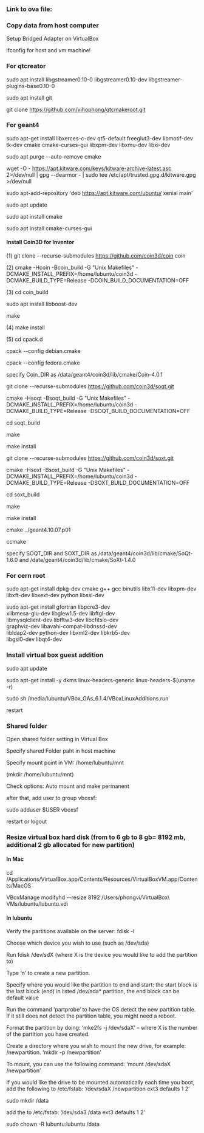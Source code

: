 ### Link to ova file:


### Copy data from host computer

Setup Bridged Adapter on VirtualBox

ifconfig for host and vm machine!

### For qtcreator

sudo apt install libgstreamer0.10-0 libgstreamer0.10-dev libgstreamer-plugins-base0.10-0

sudo apt install git

git clone https://github.com/vihophong/qtcmakeroot.git

### For geant4

sudo apt-get install libxerces-c-dev qt5-default freeglut3-dev libmotif-dev tk-dev cmake cmake-curses-gui libxpm-dev libxmu-dev libxi-dev

sudo apt purge --auto-remove cmake

wget -O - https://apt.kitware.com/keys/kitware-archive-latest.asc 2>/dev/null | gpg --dearmor - | sudo tee /etc/apt/trusted.gpg.d/kitware.gpg >/dev/null

sudo apt-add-repository 'deb https://apt.kitware.com/ubuntu/ xenial main'

sudo apt update

sudo apt install cmake

sudo apt install cmake-curses-gui

#### Install Coin3D for Inventor 


(1) git clone --recurse-submodules https://github.com/coin3d/coin coin
 
(2) cmake -Hcoin -Bcoin_build -G "Unix Makefiles" -DCMAKE_INSTALL_PREFIX=/home/lubuntu/coin3d -DCMAKE_BUILD_TYPE=Release -DCOIN_BUILD_DOCUMENTATION=OFF

(3) cd coin_build

sudo apt install libboost-dev

make

(4) make install

(5) cd cpack.d

cpack --config debian.cmake

cpack --config fedora.cmake

specify Coin_DIR as /data/geant4/coin3d/lib/cmake/Coin-4.0.1

git clone --recurse-submodules https://github.com/coin3d/soqt.git

cmake -Hsoqt -Bsoqt_build -G "Unix Makefiles" -DCMAKE_INSTALL_PREFIX=/home/lubuntu/coin3d -DCMAKE_BUILD_TYPE=Release -DSOQT_BUILD_DOCUMENTATION=OFF

cd soqt_build

make

make install


git clone --recurse-submodules https://github.com/coin3d/soxt.git

cmake -Hsoxt -Bsoxt_build -G "Unix Makefiles" -DCMAKE_INSTALL_PREFIX=/home/lubuntu/coin3d -DCMAKE_BUILD_TYPE=Release -DSOXT_BUILD_DOCUMENTATION=OFF

cd soxt_build

make

make install


cmake ../geant4.10.07.p01

ccmake 

specify SOQT_DIR and SOXT_DIR as /data/geant4/coin3d/lib/cmake/SoQt-1.6.0 and /data/geant4/coin3d/lib/cmake/SoXt-1.4.0

### For cern root
sudo apt-get install dpkg-dev cmake g++ gcc binutils libx11-dev libxpm-dev \
libxft-dev libxext-dev python libssl-dev

sudo apt-get install gfortran libpcre3-dev \
xlibmesa-glu-dev libglew1.5-dev libftgl-dev \
libmysqlclient-dev libfftw3-dev libcfitsio-dev \
graphviz-dev libavahi-compat-libdnssd-dev \
libldap2-dev python-dev libxml2-dev libkrb5-dev \
libgsl0-dev libqt4-dev

### Install virtual box guest addition

sudo apt update

sudo apt-get install -y dkms linux-headers-generic linux-headers-$(uname -r)

sudo sh /media/lubuntu/VBox_GAs_6.1.4/VBoxLinuxAdditions.run

restart

### Shared folder

Open shared folder setting in Virtual Box

Specify shared Folder paht in host machine

Specify mount point in VM: /home/lubuntu/mnt
 
(mkdir /home/lubuntu/mnt)

Check options: Auto mount and make permanent

after that, add user to group vboxsf:

sudo adduser $USER vboxsf

restart or logout

### Resize virtual box hard disk (from to 6 gb  to 8 gb= 8192 mb, additional 2 gb allocated for new partition)

#### In Mac

cd /Applications/VirtualBox.app/Contents/Resources/VirtualBoxVM.app/Contents/MacOS

VBoxManage modifyhd --resize 8192 /Users/phongvi/VirtualBox\ VMs/lubuntu/lubuntu.vdi

#### In lubuntu

Verify the partitions available on the server: fdisk -l

Choose which device you wish to use (such as /dev/sda)

Run fdisk /dev/sdX (where X is the device you would like to add the partition to)

Type ‘n’ to create a new partition.

Specify where you would like the partition to end and start: the start block is the last block (end) in listed /dev/sda* partition, the end block can be default value

Run the command ‘partprobe’ to have the OS detect the new partition table.  If it still does not detect the partition table, you might need a reboot.

Format the partition by doing:  ‘mke2fs -j /dev/sdaX’ – where X is the number of the partition you have created.

Create a directory where you wish to mount the new drive, for example: /newpartition.  ‘mkdir -p /newpartition’

To mount, you can use the following command: ‘mount /dev/sdaX /newpartition’

If you would like the drive to be mounted automatically each time you boot, add the following to /etc/fstab: ‘/dev/sdaX /newpartition ext3 defaults 1 2’

sudo mkdir /data

add the to /etc/fstab: ‘/dev/sda3 /data ext3 defaults 1 2’

sudo chown -R lubuntu:lubuntu /data

